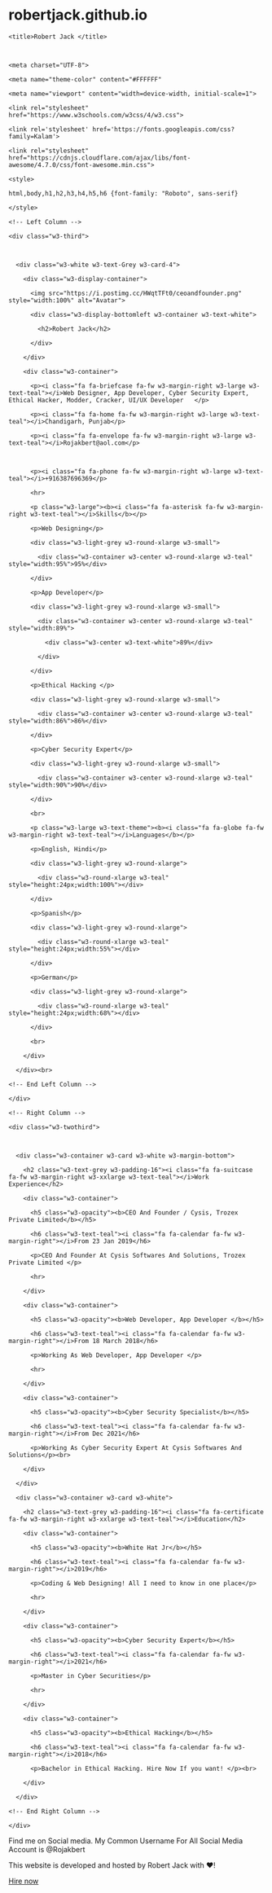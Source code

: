 # robertjack.github.io
<!DOCTYPE html>

<html>

  <head>

    <title>Robert Jack </title>

    

    <meta charset="UTF-8">

    <meta name="theme-color" content="#FFFFFF"

    <meta name="viewport" content="width=device-width, initial-scale=1">

    <link rel="stylesheet" href="https://www.w3schools.com/w3css/4/w3.css">

    <link rel='stylesheet' href='https://fonts.googleapis.com/css?family=Kalam'>

    <link rel="stylesheet" href="https://cdnjs.cloudflare.com/ajax/libs/font-awesome/4.7.0/css/font-awesome.min.css">

    <style>

    html,body,h1,h2,h3,h4,h5,h6 {font-family: "Roboto", sans-serif}

    </style>

  </head>

<body class="w3-light-grey">

<!-- Page Container -->

<div class="w3-content w3-margin-top" style="max-width:1400px;">

  <!-- The Grid -->

  <div class="w3-row-padding">

  

    <!-- Left Column -->

    <div class="w3-third">

    

      <div class="w3-white w3-text-Grey w3-card-4">

        <div class="w3-display-container">

          <img src="https://i.postimg.cc/HWqtTFt0/ceoandfounder.png" style="width:100%" alt="Avatar">

          <div class="w3-display-bottomleft w3-container w3-text-white">

            <h2>Robert Jack</h2>

          </div>

        </div>

        <div class="w3-container">

          <p><i class="fa fa-briefcase fa-fw w3-margin-right w3-large w3-text-teal"></i>Web Designer, App Developer, Cyber Security Expert, Ethical Hacker, Modder, Cracker, UI/UX Developer   </p>

          <p><i class="fa fa-home fa-fw w3-margin-right w3-large w3-text-teal"></i>Chandigarh, Punjab</p>

          <p><i class="fa fa-envelope fa-fw w3-margin-right w3-large w3-text-teal"></i>Rojakbert@aol.com</p>

      

          <p><i class="fa fa-phone fa-fw w3-margin-right w3-large w3-text-teal"></i>+916387696369</p> 

          <hr>

          <p class="w3-large"><b><i class="fa fa-asterisk fa-fw w3-margin-right w3-text-teal"></i>Skills</b></p>

          <p>Web Designing</p>

          <div class="w3-light-grey w3-round-xlarge w3-small">

            <div class="w3-container w3-center w3-round-xlarge w3-teal" style="width:95%">95%</div>

          </div>

          <p>App Developer</p>

          <div class="w3-light-grey w3-round-xlarge w3-small">

            <div class="w3-container w3-center w3-round-xlarge w3-teal" style="width:89%">

              <div class="w3-center w3-text-white">89%</div>

            </div>

          </div>

          <p>Ethical Hacking </p>

          <div class="w3-light-grey w3-round-xlarge w3-small">

            <div class="w3-container w3-center w3-round-xlarge w3-teal" style="width:86%">86%</div>

          </div>

          <p>Cyber Security Expert</p>

          <div class="w3-light-grey w3-round-xlarge w3-small">

            <div class="w3-container w3-center w3-round-xlarge w3-teal" style="width:90%">90%</div>

          </div>

          <br>

          <p class="w3-large w3-text-theme"><b><i class="fa fa-globe fa-fw w3-margin-right w3-text-teal"></i>Languages</b></p>

          <p>English, Hindi</p>

          <div class="w3-light-grey w3-round-xlarge">

            <div class="w3-round-xlarge w3-teal" style="height:24px;width:100%"></div>

          </div>

          <p>Spanish</p>

          <div class="w3-light-grey w3-round-xlarge">

            <div class="w3-round-xlarge w3-teal" style="height:24px;width:55%"></div>

          </div>

          <p>German</p>

          <div class="w3-light-grey w3-round-xlarge">

            <div class="w3-round-xlarge w3-teal" style="height:24px;width:68%"></div>

          </div>

          <br>

        </div> 

      </div><br>

    <!-- End Left Column -->

    </div>

    <!-- Right Column -->

    <div class="w3-twothird">

    

      <div class="w3-container w3-card w3-white w3-margin-bottom">

        <h2 class="w3-text-grey w3-padding-16"><i class="fa fa-suitcase fa-fw w3-margin-right w3-xxlarge w3-text-teal"></i>Work Experience</h2>

        <div class="w3-container">

          <h5 class="w3-opacity"><b>CEO And Founder / Cysis, Trozex Private Limited</b></h5>

          <h6 class="w3-text-teal"><i class="fa fa-calendar fa-fw w3-margin-right"></i>From 23 Jan 2019</h6>

          <p>CEO And Founder At Cysis Softwares And Solutions, Trozex Private Limited </p>

          <hr>

        </div>

        <div class="w3-container">

          <h5 class="w3-opacity"><b>Web Developer, App Developer </b></h5>

          <h6 class="w3-text-teal"><i class="fa fa-calendar fa-fw w3-margin-right"></i>From 18 March 2018</h6>

          <p>Working As Web Developer, App Developer </p>

          <hr>

        </div>

        <div class="w3-container">

          <h5 class="w3-opacity"><b>Cyber Security Specialist</b></h5>

          <h6 class="w3-text-teal"><i class="fa fa-calendar fa-fw w3-margin-right"></i>From Dec 2021</h6>

          <p>Working As Cyber Security Expert At Cysis Softwares And Solutions</p><br>

        </div>

      </div>

      <div class="w3-container w3-card w3-white">

        <h2 class="w3-text-grey w3-padding-16"><i class="fa fa-certificate fa-fw w3-margin-right w3-xxlarge w3-text-teal"></i>Education</h2>

        <div class="w3-container">

          <h5 class="w3-opacity"><b>White Hat Jr</b></h5>

          <h6 class="w3-text-teal"><i class="fa fa-calendar fa-fw w3-margin-right"></i>2019</h6>

          <p>Coding & Web Designing! All I need to know in one place</p>

          <hr>

        </div>

        <div class="w3-container">

          <h5 class="w3-opacity"><b>Cyber Security Expert</b></h5>

          <h6 class="w3-text-teal"><i class="fa fa-calendar fa-fw w3-margin-right"></i>2021</h6>

          <p>Master in Cyber Securities</p>

          <hr>

        </div>

        <div class="w3-container">

          <h5 class="w3-opacity"><b>Ethical Hacking</b></h5>

          <h6 class="w3-text-teal"><i class="fa fa-calendar fa-fw w3-margin-right"></i>2018</h6>

          <p>Bachelor in Ethical Hacking. Hire Now If you want! </p><br>

        </div>

      </div>

    <!-- End Right Column -->

    </div>

    

  <!-- End Grid -->

  </div>

  

  <!-- End Page Container -->

</div>

<!-- Footer. This section contains an ad for W3Schools Spaces. You can leave it to support us. -->

<footer class="w3-container w3-teal w3-center w3-margin-top">

  <p>Find me on Social media. My Common Username For All Social Media Account is @Rojakbert</p>

 <p class="w3-small">This website is developed and hosted by Robert Jack with ❤️!</p>

 <a class="w3-button w3-round-xxlarge w3-small w3-light-grey w3-margin-bottom" href="https://wa.me/+916387696369?text=Hi Robert I Want to hire You For A Software Service"  target="_blank">Hire now</a> <!-- End footer -->

 </footer>

</body>

</html>

